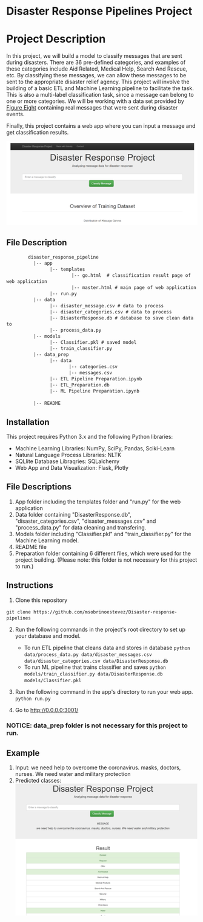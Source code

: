 # Disaster Response Pipelines Project

# Project Description
In this project, we will build a model to classify messages that are sent during disasters. There are 36 pre-defined categories, and examples of these categories include Aid Related, Medical Help, Search And Rescue, etc. By classifying these messages, we can allow these messages to be sent to the appropriate disaster relief agency. This project will involve the building of a basic ETL and Machine Learning pipeline to facilitate the task. This is also a multi-label classification task, since a message can belong to one or more categories. We will be working with a data set provided by [Figure Eight](https://www.figure-eight.com/) containing real messages that were sent during disaster events.

Finally, this project contains a web app where you can input a message and get classification results.

![Screenshot of Web App](img/Screenshot_2.PNG)

## File Description
~~~~~~~
        disaster_response_pipeline
          |-- app
                |-- templates
                        |-- go.html  # classification result page of web application
                        |-- master.html # main page of web application
                |-- run.py
          |-- data
                |-- disaster_message.csv # data to process
                |-- disaster_categories.csv # data to process
                |-- DisasterResponse.db # database to save clean data to
                |-- process_data.py
          |-- models
                |-- Classifier.pkl # saved model
                |-- train_classifier.py
          |-- data_prep
		        |-- data
                       |-- categories.csv
					   |-- messages.csv
                |-- ETL Pipeline Preparation.ipynb
                |-- ETL_Preparation.db
                |-- ML Pipeline Preparation.ipynb
                
          |-- README
~~~~~~~
## Installation

This project requires Python 3.x and the following Python libraries:

* Machine Learning Libraries: NumPy, SciPy, Pandas, Sciki-Learn
* Natural Language Process Libraries: NLTK
* SQLlite Database Libraqries: SQLalchemy
* Web App and Data Visualization: Flask, Plotly

## File Descriptions
1. App folder including the templates folder and "run.py" for the web application
2. Data folder containing "DisasterResponse.db", "disaster_categories.csv", "disaster_messages.csv" and "process_data.py" for data cleaning and transfering.
3. Models folder including "Classifier.pkl" and "train_classifier.py" for the Machine Learning model.
4. README file
5. Preparation folder containing 6 different files, which were used for the project building. (Please note: this folder is not necessary for this project to run.)


## Instructions
1. Clone this repository

```
git clone https://github.com/msobrinoestevez/Disaster-response-pipelines
```

2. Run the following commands in the project's root directory to set up your database and model.

    - To run ETL pipeline that cleans data and stores in database
        `python data/process_data.py data/disaster_messages.csv data/disaster_categories.csv data/DisasterResponse.db`
    - To run ML pipeline that trains classifier and saves
        `python models/train_classifier.py data/DisasterResponse.db models/Classifier.pkl`

3. Run the following command in the app's directory to run your web app.
    `python run.py`

4. Go to http://0.0.0.0:3001/


### NOTICE: data_prep folder is not necessary for this project to run.

## Example

1. Input: we need help to overcome the coronavirus. masks, doctors, nurses. We need water and military protection
2. Predicted classes:
![Screenshot of Predicted Classes](img/Screenshot_1.PNG)
